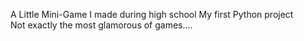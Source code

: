 A Little Mini-Game I made during high school
My first Python project <br>
Not exactly the most glamorous of games.... 
